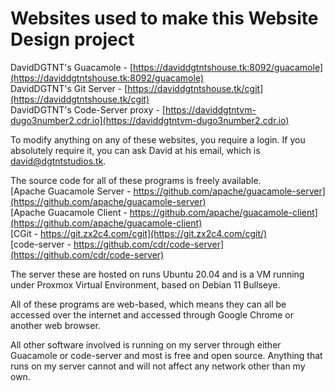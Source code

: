 # Websites used to make this Website Design project

DavidDGTNT's Guacamole - [https://daviddgtntshouse.tk:8092/guacamole](https://daviddgtntshouse.tk:8092/guacamole)   
DavidDGTNT's Git Server - [https://daviddgtntshouse.tk/cgit](https://daviddgtntshouse.tk/cgit)   
DavidDGTNT's Code-Server proxy - [https://daviddgtntvm-dugo3number2.cdr.io](https://daviddgtntvm-dugo3number2.cdr.io)   

To modify anything on any of these websites, you require a login. If you absolutely require it, you can ask David at his email, which is [david@dgtntstudios.tk](mailto:david@dgtntstudios.tk).

The source code for all of these programs is freely available.  
[Apache Guacamole Server - https://github.com/apache/guacamole-server](https://github.com/apache/guacamole-server)  
[Apache Guacamole Client - https://github.com/apache/guacamole-client](https://github.com/apache/guacamole-client)  
[CGit - https://git.zx2c4.com/cgit](https://git.zx2c4.com/cgit/)  
[code-server - https://github.com/cdr/code-server](https://github.com/cdr/code-server)  

The server these are hosted on runs Ubuntu 20.04 and is a VM running under Proxmox Virtual Environment, based on Debian 11 Bullseye.

All of these programs are web-based, which means they can all be accessed over the internet and accessed through Google Chrome or another web browser.

All other software involved is running on my server through either Guacamole or code-server and most is free and open source. Anything that runs on my server cannot and will not affect any network other than my own.